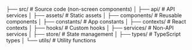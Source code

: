 ├── src/                    # Source code (non-screen components)
│   ├── api/                # API services
│   ├── assets/             # Static assets
│   ├── components/         # Reusable components
│   ├── constants/          # App constants
│   ├── contexts/           # React contexts
│   ├── hooks/              # Custom hooks
│   ├── services/           # Non-API services
│   ├── store/              # State management
│   ├── types/              # TypeScript types
│   └── utils/              # Utility functions
